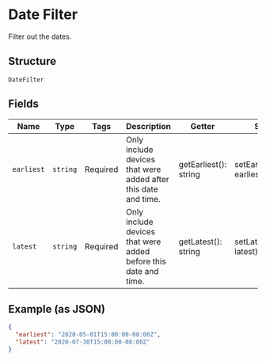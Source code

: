 
# Date Filter

Filter out the dates.

## Structure

`DateFilter`

## Fields

| Name | Type | Tags | Description | Getter | Setter |
|  --- | --- | --- | --- | --- | --- |
| `earliest` | `string` | Required | Only include devices that were added after this date and time. | getEarliest(): string | setEarliest(string earliest): void |
| `latest` | `string` | Required | Only include devices that were added before this date and time. | getLatest(): string | setLatest(string latest): void |

## Example (as JSON)

```json
{
  "earliest": "2020-05-01T15:00:00-08:00Z",
  "latest": "2020-07-30T15:00:00-08:00Z"
}
```

